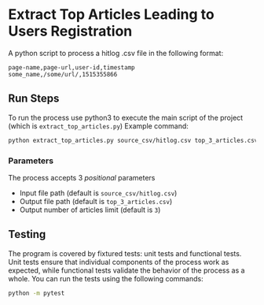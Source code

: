 # Extract Top Articles Leading to Users Registration

A python script to process a hitlog .csv file in the following format:
```
page-name,page-url,user-id,timestamp
some_name,/some/url/,1515355866
```

## Run Steps
To run the process use python3 to execute the main script of the project (which is `extract_top_articles.py`)
Example command:
```bash
python extract_top_articles.py source_csv/hitlog.csv top_3_articles.csv 3
```

### Parameters
The process accepts 3 *positional* parameters
* Input file path (default is `source_csv/hitlog.csv`)
* Output file path (default is `top_3_articles.csv`)
* Output number of articles limit (default is `3`)

## Testing
The program is covered by fixtured tests: unit tests and functional tests. Unit tests ensure that individual components of the process work as expected, while functional tests validate the behavior of the process as a whole. You can run the tests using the following commands:

```bash        
python -m pytest
``` 
